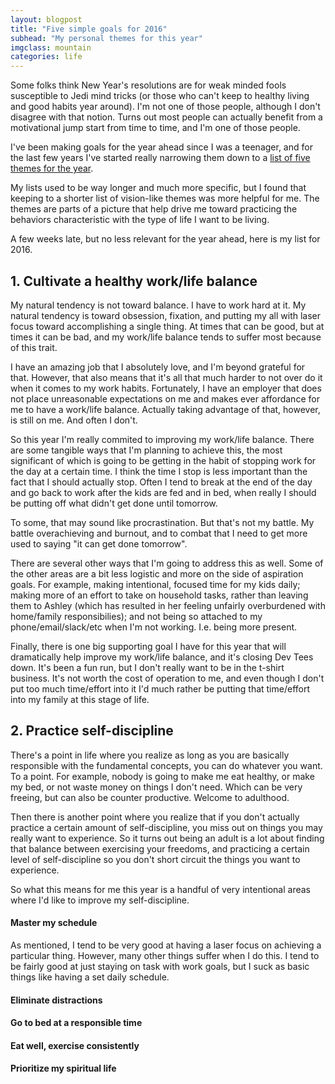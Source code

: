 ```yaml
---
layout: blogpost
title: "Five simple goals for 2016"
subhead: "My personal themes for this year"
imgclass: mountain
categories: life
---
```


Some folks think New Year's resolutions are for weak minded fools susceptible to Jedi mind tricks (or those who can't keep to healthy living and good habits year around). I'm not one of those people, although I don't disagree with that notion. Turns out most people can actually benefit from a motivational jump start from time to time, and I'm one of those people.

I've been making goals for the year ahead since I was a teenager, and for the last few years I've started really narrowing them down to a [list of five](/writing/five-simple-goals-for-2014/) [themes for the year](/writing/five-simple-goals-for-2015/). 

My lists used to be way longer and much more specific, but I found that keeping to a shorter list of vision-like themes was more helpful for me. The themes are parts of a picture that help drive me toward practicing the behaviors characteristic with the type of life I want to be living.

A few weeks late, but no less relevant for the year ahead, here is my list for 2016.

## 1. Cultivate a healthy work/life balance

My natural tendency is not toward balance. I have to work hard at it. My natural tendency is toward obsession, fixation, and putting my all with laser focus toward accomplishing a single thing. At times that can be good, but at times it can be bad, and my work/life balance tends to suffer most because of this trait.

I have an amazing job that I absolutely love, and I'm beyond grateful for that. However, that also means that it's all that much harder to not over do it when it comes to my work habits. Fortunately, I have an employer that does not place unreasonable expectations on me and makes ever affordance for me to have a work/life balance. Actually taking advantage of that, however, is still on me. And often I don't.

So this year I'm really commited to improving my work/life balance. There are some tangible ways that I'm planning to achieve this, the most significant of which is going to be getting in the habit of stopping work for the day at a certain time. I think the time I stop is less important than the fact that I should actually stop. Often I tend to break at the end of the day and go back to work after the kids are fed and in bed, when really I should be putting off what didn't get done until tomorrow.

To some, that may sound like procrastination. But that's not my battle. My battle overachieving and burnout, and to combat that I need to get more used to saying "it can get done tomorrow".

There are several other ways that I'm going to address this as well. Some of the other areas are a bit less logistic and more on the side of aspiration goals. For example, making intentional, focused time for my kids daily; making more of an effort to take on household tasks, rather than leaving them to Ashley (which has resulted in her feeling unfairly overburdened with home/family responsibilies); and not being so attached to my phone/email/slack/etc when I'm not working. I.e. being more present.

Finally, there is one big supporting goal I have for this year that will dramatically help improve my work/life balance, and it's closing Dev Tees down. It's been a fun run, but I don't really want to be in the t-shirt business. It's not worth the cost of operation to me, and even though I don't put too much time/effort into it I'd much rather be putting that time/effort into my family at this stage of life.

## 2. Practice self-discipline

There's a point in life where you realize as long as you are basically responsible with the fundamental concepts, you can do whatever you want. To a point. For example, nobody is going to make me eat healthy, or make my bed, or not waste money on things I don't need. Which can be very freeing, but can also be counter productive. Welcome to adulthood.

Then there is another point where you realize that if you don't actually practice a certain amount of self-discipline, you miss out on things you may really want to experience. So it turns out being an adult is a lot about finding that balance between exercising your freedoms, and practicing a certain level of self-discipline so you don't short circuit the things you want to experience.

So what this means for me this year is a handful of very intentional areas where I'd like to improve my self-discipline.

#### Master my schedule

As mentioned, I tend to be very good at having a laser focus on achieving a particular thing. However, many other things suffer when I do this. I tend to be fairly good at just staying on task with work goals, but I suck as basic things like having a set daily schedule. 

#### Eliminate distractions

#### Go to bed at a responsible time

#### Eat well, exercise consistently

#### Prioritize my spiritual life

